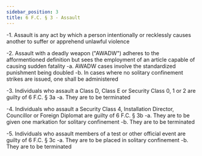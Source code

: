 ```yaml
---
sidebar_position: 3
title: 6 F.C. § 3 - Assault
---
```


-1. Assault is any act by which a person intentionally or recklessly causes another to suffer or apprehend unlawful violence

-2. Assault with a deadly weapon ("AWADW") adheres to the afformentioned definition but sees the employment of an article capable of causing sudden fatality
-a. AWADW cases involve the standardized punishment being doubled
-b. In cases where no solitary confinement strikes are issued, one shall be administered

-3. Individuals who assault a Class D, Class E or Security Class 0, 1 or 2 are guilty of 6 F.C. § 3a
-a. They are to be terminated

-4. Individuals who assault a Security Class 4, Installation Director, Councillor or Foreign Diplomat are guilty of 6 F.C. § 3b
-a. They are to be given one markation for solitary confinement
-b. They are to be terminated

-5. Individuals who assault members of a test or other official event are guilty of 6 F.C. § 3c
-a. They are to be placed in solitary confinement
-b. They are to be terminated